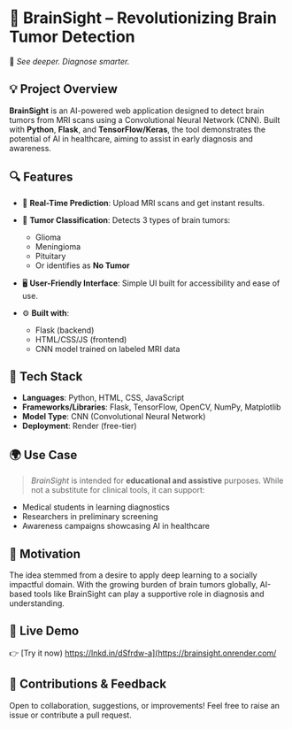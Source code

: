 # 🚀 BrainSight – Revolutionizing Brain Tumor Detection

🧠 *See deeper. Diagnose smarter.*

## 💡 Project Overview

**BrainSight** is an AI-powered web application designed to detect brain tumors from MRI scans using a Convolutional Neural Network (CNN). Built with **Python**, **Flask**, and **TensorFlow/Keras**, the tool demonstrates the potential of AI in healthcare, aiming to assist in early diagnosis and awareness.

## 🔍 Features

* 🔄 **Real-Time Prediction**: Upload MRI scans and get instant results.
* 🧠 **Tumor Classification**: Detects 3 types of brain tumors:

  * Glioma
  * Meningioma
  * Pituitary
  * Or identifies as **No Tumor**
* 🖥️ **User-Friendly Interface**: Simple UI built for accessibility and ease of use.
* ⚙️ **Built with**:

  * Flask (backend)
  * HTML/CSS/JS (frontend)
  * CNN model trained on labeled MRI data

## 🧪 Tech Stack

* **Languages**: Python, HTML, CSS, JavaScript
* **Frameworks/Libraries**: Flask, TensorFlow, OpenCV, NumPy, Matplotlib
* **Model Type**: CNN (Convolutional Neural Network)
* **Deployment**: Render (free-tier)

## 🌍 Use Case

> *BrainSight* is intended for **educational and assistive** purposes. While not a substitute for clinical tools, it can support:

* Medical students in learning diagnostics
* Researchers in preliminary screening
* Awareness campaigns showcasing AI in healthcare

## 🎯 Motivation

The idea stemmed from a desire to apply deep learning to a socially impactful domain. With the growing burden of brain tumors globally, AI-based tools like BrainSight can play a supportive role in diagnosis and understanding.

## 🔗 Live Demo

👉 [Try it now[]()) https://lnkd.in/dSfrdw-a](https://brainsight.onrender.com/

## 🙌 Contributions & Feedback

Open to collaboration, suggestions, or improvements!
Feel free to raise an issue or contribute a pull request.
